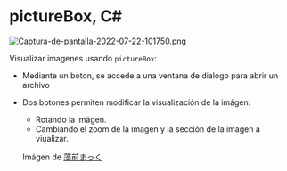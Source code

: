 # pictureBox, C#

[![Captura-de-pantalla-2022-07-22-101750.png](https://i.postimg.cc/L4DbMMch/Captura-de-pantalla-2022-07-22-101750.png)](https://postimg.cc/JtyqbS4W)

Visualizar imagenes usando ```pictureBox```:

- Mediante un boton, se accede a una ventana de dialogo para abrir un archivo
- Dos botones permiten modificar la visualización de la imágen:
  - Rotando la imágen.
  - Cambiando el zoom de la imagen y la sección de la imagen a viualizar.
  
  Imágen de [藻前まっく](https://twitter.com/hamhsui/status/1547898985431461888/photo/1)
